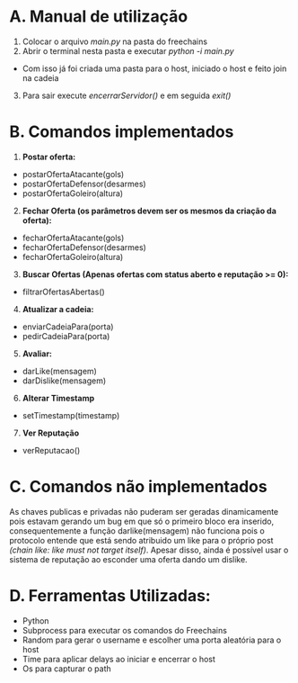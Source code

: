 # A. Manual de utilização

1. Colocar o arquivo *main.py* na pasta do freechains
2. Abrir o terminal nesta pasta e executar *python -i main.py*

- Com isso já foi criada uma pasta para o host, iniciado o host e feito join na cadeia

3. Para sair execute *encerrarServidor()* e em seguida *exit()*

# B. Comandos implementados

1. **Postar oferta:**
- postarOfertaAtacante(gols)
- postarOfertaDefensor(desarmes)
- postarOfertaGoleiro(altura)

2. **Fechar Oferta (os parâmetros devem ser os mesmos da criação da oferta):**
- fecharOfertaAtacante(gols)
- fecharOfertaDefensor(desarmes)
- fecharOfertaGoleiro(altura)

3. **Buscar Ofertas (Apenas ofertas com status aberto e reputação >= 0):**
- filtrarOfertasAbertas()

4. **Atualizar a cadeia:**
- enviarCadeiaPara(porta)
- pedirCadeiaPara(porta)

5. **Avaliar:**
- darLike(mensagem)
- darDislike(mensagem)

6. **Alterar Timestamp**
- setTimestamp(timestamp)

7. **Ver Reputação**
- verReputacao()

# C. Comandos não implementados

As chaves publicas e privadas não puderam ser geradas dinamicamente pois estavam gerando um bug em que só o primeiro bloco era inserido, consequentemente a função darlike(mensagem) não funciona pois o protocolo entende que está sendo atribuido um like para o próprio post *(chain like: like must not target itself)*. Apesar disso, ainda é possível usar o sistema de reputação ao esconder uma oferta dando um dislike.

# D. Ferramentas Utilizadas:

- Python
- Subprocess para executar os comandos do Freechains
- Random para gerar o username e escolher uma porta aleatória para o host
- Time para aplicar delays ao iniciar e encerrar o host
- Os para capturar o path